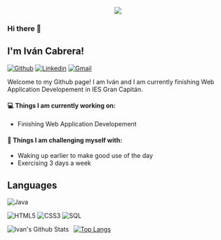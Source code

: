 <p align="center"><img src="https://i.imgur.com/A6bWGFl.gif"/></p>

### Hi there 👋 
## I'm Iván Cabrera!

[![Github](https://img.shields.io/badge/-Github-000?style=flat&logo=Github&logoColor=white)](https://github.com/IvanCaH)
[![Linkedin](https://img.shields.io/badge/-LinkedIn-blue?style=flat&logo=Linkedin&logoColor=white)](https://www.linkedin.com/in/ivan-cabrera-hidalgo-89a742240/)
[![Gmail](https://img.shields.io/badge/-Gmail-c14438?style=flat&logo=Gmail&logoColor=white)](mailto:i.cabrera.hidalg@gmail.com)

Welcome to my Github page! I am Iván and I am currently finishing Web Application Developement in IES Gran Capitán.

#### :computer: Things I am currently working on: 
- Finishing Web Application Developement  

#### :muscle: Things I am challenging myself with:
- Waking up earlier to make good use of the day
- Exercising 3 days a week

## Languages

<!--![C++](https://img.shields.io/badge/-C++-000000?style=flat&logo=c%2B%2B)-->
![Java](https://img.shields.io/badge/-Java-000000?style=flat&logo=java)
<!--![Python](https://img.shields.io/badge/-Python-000000?style=flat&logo=python)-->
<!--![JavaScript](https://img.shields.io/badge/-JavaScript-000000?style=flat&logo=javascript)-->
![HTML5](https://img.shields.io/badge/-HTML5-000000?style=flat&logo=html5)
![CSS3](https://img.shields.io/badge/-CSS-000000?style=flat&logo=css3)
![SQL](https://img.shields.io/badge/-SQL-000000?style=flat&logo=mysql)

<img align="left" alt="Ivan's Github Stats" src="https://github-readme-stats.vercel.app/api?username=IvanCaH&show_icons=true" />    &nbsp;
[![Top Langs](https://github-readme-stats.vercel.app/api/top-langs/?username=IvanCaH)](https://github.com/IvanCaH/github-readme-stats) 
